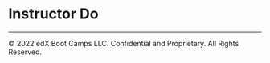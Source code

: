 # Instructor Do

---

© 2022 edX Boot Camps LLC. Confidential and Proprietary. All Rights Reserved.
